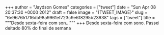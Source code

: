 
+++
author = "Jaydson Gomes"
categories = ["tweet"]
date = "Sun Apr 08 20:37:30 +0000 2012"
draft = false
image = "{TWEET_IMAGE}"
slug = "6e967651716db98a9961ef723c9e6f8295b23938"
tags = ["tweet"]
title = """Desde sexta-feira com son..."""
+++
Desde sexta-feira com sono. Passei deitado 80% do final de semana
